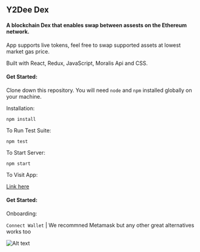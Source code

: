 ## Y2Dee Dex  

#### A blockchain Dex that enables swap between assests on the Ethereum network. 

App supports live tokens, feel free to swap supported assets at lowest market gas price.

Built with React, Redux, JavaScript, Moralis Api and CSS.

#### Get Started:  

Clone down this repository. You will need `node` and `npm` installed globally on your machine.  

Installation:

`npm install`  

To Run Test Suite:  

`npm test`  

To Start Server:

`npm start`  

To Visit App:

[Link here](https://dextokenapplication.netlify.app/) 

#### Get Started:

Onboarding:

`Connect Wallet`  | We recommned Metamask but any other great alternatives works too

![Alt text](https://drive.google.com/file/d/1_W5Nb-eiPmsqVT6xou8dgOSNrJLFQc25/view?usp=drive_link "Optional title")
